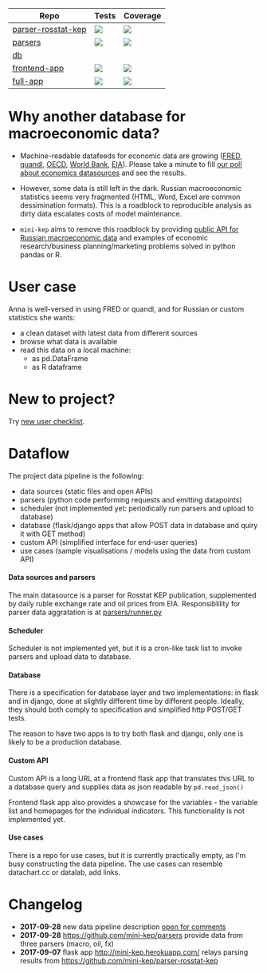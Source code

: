 | Repo | Tests | Coverage |
| ---- | ----- | -------- |
| [parser-rosstat-kep](https://github.com/mini-kep/parser-rosstat-kep) | [![](https://travis-ci.org/mini-kep/parser-rosstat-kep.svg?branch=master)](https://travis-ci.org/mini-kep/parser-rosstat-kep) | [![](https://codecov.io/gh/mini-kep/parser-rosstat-kep/branch/master/graphs/badge.svg)](https://codecov.io/gh/mini-kep/parser-rosstat-kep) |
| [parsers](https://github.com/mini-kep/parsers) | [![](https://travis-ci.org/mini-kep/parsers.svg?branch=master)](https://travis-ci.org/mini-kep/parsers) | [![](https://codecov.io/gh/mini-kep/parsers/branch/master/graphs/badge.svg)](https://codecov.io/gh/mini-kep/parsers) |
| [db](https://github.com/mini-kep/db) |  |  |
| [frontend-app](https://github.com/mini-kep/frontend-app) | [![](https://travis-ci.org/mini-kep/frontend-app.svg?branch=master)](https://travis-ci.org/mini-kep/frontend-app) | [![](https://codecov.io/gh/mini-kep/frontend-app/branch/master/graphs/badge.svg)](https://codecov.io/gh/mini-kep/frontend-app) |
| [full-app](https://github.com/mini-kep/full-app) | [![](https://travis-ci.org/mini-kep/full-app.svg?branch=master)](https://travis-ci.org/mini-kep/full-app) | [![](https://codecov.io/gh/mini-kep/full-app/branch/master/graphs/badge.svg)](https://codecov.io/gh/mini-kep/full-app) |


Why another database for macroeconomic data?
============================================

- Machine-readable datafeeds for economic data are growing ([FRED](https://research.stlouisfed.org/docs/api/fred/), 
  [quandl](https://blog.quandl.com/api-for-economic-data), 
  [OECD](https://data.oecd.org/api), 
  [World Bank](https://datahelpdesk.worldbank.org/knowledgebase/topics/125589), 
  [EIA](https://www.eia.gov/opendata/)). Please take a minute to fill [our poll about economics datasources](https://goo.gl/2wY43R) and see the results.  

- However, some data is still left in the dark. Russian macroeconomic statistics seems very fragmented (HTML, Word, Excel are common dessimination formats). This is a roadblock to reproducible analysis as dirty data escalates costs of model maintenance.      

- ```mini-kep``` aims to remove this roadblock by providing 
  [public API for Russian macroeconomic data](http://mini-kep.herokuapp.com/) 
  and examples of economic research/business planning/marketing  problems solved in python pandas or R.
  
 
User case
=========

Anna is well-versed in using FRED or quandl, and for Russian or custom statistics she wants:

- a clean dataset with latest data from different sources
- browse what data is available
- read this data on a local machine:
   - as pd.DataFrame 
   - as R dataframe  

New to project?
===============

Try [new user checklist](https://github.com/mini-kep/intro/wiki/New-user-checklist).

Dataflow
========

The project data pipeline is the following:
- data sources (static files and open APIs)
- parsers (python code performing requests and emitting datapoints) 
- scheduler (not implemented yet: periodically run parsers and upload to database)
- database (flask/django apps that allow POST data in database and quiry it with GET method)
- custom API (simplified interface for end-user queries)
- use cases (sample visualisations / models using the data from custom API)

#### Data sources and parsers

The main datasource is a parser for Rosstat KEP publication, supplemented by daily ruble exchange rate and oil prices from EIA. Responsiblility for parser data aggratation is at [parsers/runner.py]()

#### Scheduler

Scheduler is not implemented yet, but it is a cron-like task list to invoke parsers and upload data to database. 

#### Database

There is a specification for database layer and two implementations: in flask and in django, done at slightly different time by different people. Ideally, they should both comply to specification and simplified http POST/GET tests.

The reason to have two apps is to try both flask and django, only one is likely to be a production database. 

#### Custom API 

Custom API is a long URL at a frontend flask app that translates this URL to a database query and supplies data as json readable
by ```pd.read_json()```

Frontend flask app also provides a showcase for the variables - the variable list and homepages for the individual indicators. This functionality is not implemented yet.

#### Use cases

There is a repo for use cases, but it is currently practically empty, as I'm busy constructing the data pipeline.
The use cases can resemble datachart.cc  or datalab, add links.


# Changelog
- **2017-09-28** new data pipeline description [open for comments](https://github.com/mini-kep/intro/issues/14) 
- **2017-09-28** <https://github.com/mini-kep/parsers> provide data from three parsers (macro, oil, fx)
- **2017-09-07** flask app <http://mini-kep.herokuapp.com/> relays parsing results from 
                 <https://github.com/mini-kep/parser-rosstat-kep>  
                 
